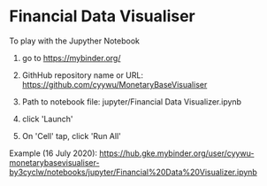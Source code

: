 # Financial Data Visualiser

To play with the Jupyther Notebook
1. go to https://mybinder.org/

2. GithHub repository name or URL: https://github.com/cyywu/MonetaryBaseVisualiser

3. Path to notebook file: 
jupyter/Financial Data Visualizer.ipynb

4. click 'Launch'

5. On 'Cell' tap, click 'Run All'

Example (16 July 2020): https://hub.gke.mybinder.org/user/cyywu-monetarybasevisualiser-by3cyclw/notebooks/jupyter/Financial%20Data%20Visualizer.ipynb
